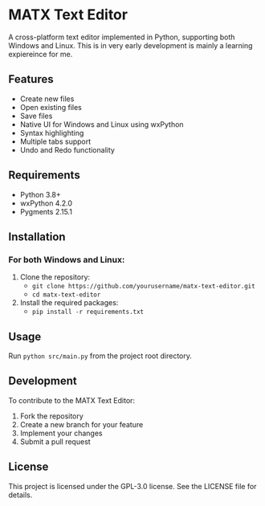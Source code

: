 # MATX Text Editor

A cross-platform text editor implemented in Python, supporting both Windows and Linux. This is in very early development is mainly a learning expiereince for me. 

## Features
- Create new files
- Open existing files
- Save files
- Native UI for Windows and Linux using wxPython
- Syntax highlighting
- Multiple tabs support
- Undo and Redo functionality

## Requirements

- Python 3.8+
- wxPython 4.2.0
- Pygments 2.15.1

## Installation

### For both Windows and Linux:

1. Clone the repository:
   - `git clone https://github.com/yourusername/matx-text-editor.git`
   - `cd matx-text-editor`
3. Install the required packages:
   - `pip install -r requirements.txt`

## Usage
Run `python src/main.py` from the project root directory.

## Development
To contribute to the MATX Text Editor:
1. Fork the repository
2. Create a new branch for your feature
3. Implement your changes
4. Submit a pull request

## License
This project is licensed under the GPL-3.0 license. See the LICENSE file for details.
